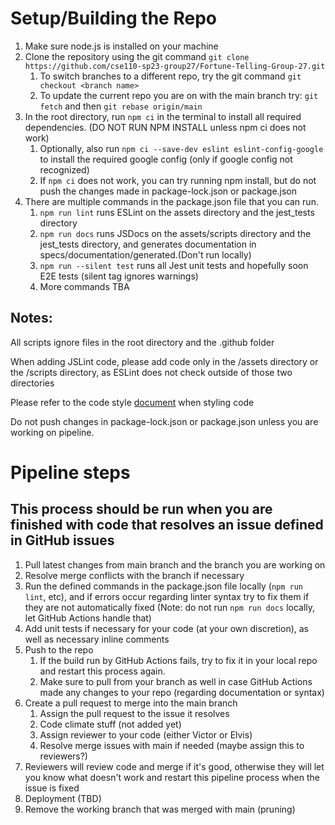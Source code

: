 # Setup/Building the Repo

1. Make sure node.js is installed on your machine
2. Clone the repository using the git command ```git clone https://github.com/cse110-sp23-group27/Fortune-Telling-Group-27.git```
   1. To switch branches to a different repo, try the git command ```git checkout <branch name>```
   2. To update the current repo you are on with the main branch try: ```git fetch``` and then ```git rebase origin/main```
3. In the root directory, run ```npm ci``` in the terminal to install all required dependencies. (DO NOT RUN NPM INSTALL unless npm ci does not work)
   1. Optionally, also run ```npm ci --save-dev eslint eslint-config-google``` to install the required google config (only if google config not recognized)
   2. If ```npm ci``` does not work, you can try running npm install, but do not push the changes made in package-lock.json or package.json
4. There are multiple commands in the package.json file that you can run.
   1. ```npm run lint``` runs ESLint on the assets directory and the jest_tests directory
   2. ```npm run docs``` runs JSDocs on the assets/scripts directory and the jest_tests directory, and generates documentation in specs/documentation/generated.(Don't run locally)
   3. ```npm run --silent test``` runs all Jest unit tests and hopefully soon E2E tests (silent tag ignores warnings)
   4. More commands TBA

## Notes:

All scripts ignore files in the root directory and the .github folder

When adding JSLint code, please add code only in the /assets directory or the /scripts directory, as ESLint does not check outside of those two directories

Please refer to the code style [document](/specs/documentation/codestyle.md) when styling code

Do not push changes in package-lock.json or package.json unless you are working on pipeline.

# Pipeline steps
## This process should be run when you are finished with code that resolves an issue defined in GitHub issues


1. Pull latest changes from main branch and the branch you are working on
2. Resolve merge conflicts with the branch if necessary
3. Run the defined commands in the package.json file locally (```npm run lint```, etc), and if errors occur regarding linter syntax try to fix them if they are not     automatically fixed (Note: do not run ```npm run docs``` locally, let GitHub Actions handle that)
4. Add unit tests if necessary for your code (at your own discretion), as well as necessary inline comments
5. Push to the repo
   1. If the build run by GitHub Actions fails, try to fix it in your local repo and restart this process again.
   2. Make sure to pull from your branch as well in case GitHub Actions made any changes to your repo (regarding documentation or syntax)
6. Create a pull request to merge into the main branch 
   1. Assign the pull request to the issue it resolves
   2. Code climate stuff (not added yet)
   3. Assign reviewer to your code (either Victor or Elvis)
   4. Resolve merge issues with main if needed (maybe assign this to reviewers?)
7. Reviewers will review code and merge if it's good, otherwise they will let you know what doesn't work and restart this pipeline process when the issue is fixed
8. Deployment (TBD)
9.  Remove the working branch that was merged with main (pruning)

